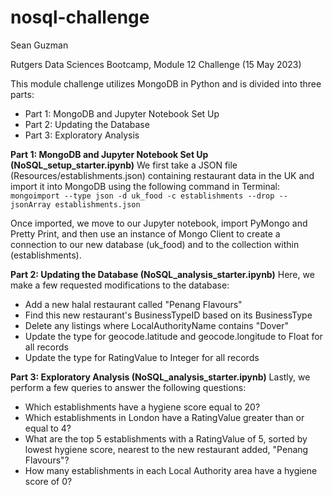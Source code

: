 # nosql-challenge

Sean Guzman

Rutgers Data Sciences Bootcamp, Module 12 Challenge (15 May 2023)

 This module challenge utilizes MongoDB in Python and is divided into three parts:
 * Part 1: MongoDB and Jupyter Notebook Set Up
 * Part 2: Updating the Database
 * Part 3: Exploratory Analysis

**Part 1: MongoDB and Jupyter Notebook Set Up (NoSQL_setup_starter.ipynb)**
We first take a JSON file (Resources/establishments.json) containing restaurant data in the UK and import it into MongoDB using the following command in Terminal: `mongoimport --type json -d uk_food -c establishments --drop --jsonArray establishments.json`

Once imported, we move to our Jupyter notebook, import PyMongo and Pretty Print, and then use an instance of Mongo Client to create a connection to our new database (uk_food) and to the collection within (establishments).

**Part 2: Updating the Database (NoSQL_analysis_starter.ipynb)**
Here, we make a few requested modifications to the database:
* Add a new halal restaurant called "Penang Flavours"
* Find this new restaurant's BusinessTypeID based on its BusinessType
* Delete any listings where LocalAuthorityName contains "Dover"
* Update the type for geocode.latitude and geocode.longitude to Float for all records
* Update the type for RatingValue to Integer for all records

**Part 3: Exploratory Analysis (NoSQL_analysis_starter.ipynb)**
Lastly, we perform a few queries to answer the following questions:
* Which establishments have a hygiene score equal to 20?
* Which establishments in London have a RatingValue greater than or equal to 4?
* What are the top 5 establishments with a RatingValue of 5, sorted by lowest hygiene score, nearest to the new restaurant added, "Penang Flavours"?
* How many establishments in each Local Authority area have a hygiene score of 0?

